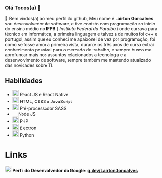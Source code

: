 ### **Olá Todos(a)** 👋

🎉 Bem vindos(a) ao meu perfil do github, Meu nome é **Lairton Goncalves** sou desenvolvedor de software, e tive contato com programação no inicio do ensino médio no **IFPB** ( _Instituto Federal da Paraíba_ ) onde cursava para técnico em informática, a primeira linguagem e talvez a de muitos foi c++ e portugol, assim que eu conheci me apaixonei de vez por programação, foi como se fosse amor a primeira vista, durante os três anos de curso extrai conhecimento possivel para o mercado de trabalho, e sempre busco me aprofundar mais nos assuntos relacionados a tecnologia e a desenvolvimento de software, sempre também me mantendo atualizado das novidades sobre TI. 


## **Habilidades**
- <img src="https://cdn4.iconfinder.com/data/icons/logos-3/600/React.js_logo-512.png" width="20"> React JS e React Native
- <img src="https://logospng.org/download/html-5/logo-html-5-2048.png" width="20"> HTML, CSS3 e JavaScript
- <img src="https://logonoid.com/images/sass-logo.png" width="20"> Pré-processador SASS
- <img src="https://th.bing.com/th/id/R.d42672d4d185739d26257ed5c653c740?rik=dvh0VB%2fEWz20hQ&riu=http%3a%2f%2fpluspng.com%2fimg-png%2fnodejs-logo-png-nice-images-collection-node-js-desktop-wallpapers-370.png&ehk=bMmyN3n62enzXql6L4A5EzHc90tJxK%2bKcr6GMACTfRk%3d&risl=&pid=ImgRaw&r=0" width="15"> Node JS
- <img src="https://th.bing.com/th/id/R.adbac78231c9a2ff5c21aaa32dd4e1e4?rik=jWTUkOKwKIk7jg&riu=http%3a%2f%2flofrev.net%2fwp-content%2fphotos%2f2017%2f05%2fphp_emblem.png&ehk=gbX0plW%2fbqAeSR4cWmkL44R%2bUWxCpG3CL%2b2V4KHQlpQ%3d&risl=&pid=ImgRaw&r=0" width="20"> PHP
- <img src="https://logospng.org/download/electron/electron-1024.png" width="20"> Electron
- <img src="https://brandslogos.com/wp-content/uploads/images/large/python-logo.png" width="20"> Python

# **Links**
<img src="https://cdn-icons-png.flaticon.com/512/1832/1832051.png" width="20"> **Perfil do Desenvolvedor do Google**: 
**[g.dev/LairtonGoncalves](https://g.dev/LairtonGoncalves)**

